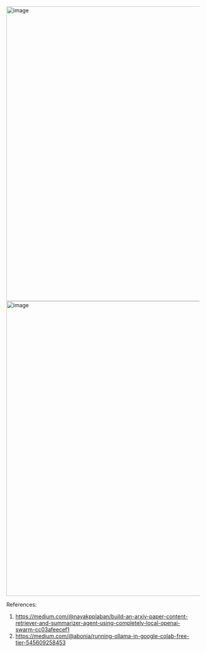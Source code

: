 <img width="769" alt="image" src="https://github.com/user-attachments/assets/17c95877-105b-419f-812f-2981b4a2986e">


<img width="769" alt="image" src="https://github.com/user-attachments/assets/51d9e588-5afb-40b0-bd5c-bf48c6e92bbd">


References: 

1. https://medium.com/@nayakpplaban/build-an-arxiv-paper-content-retriever-and-summarizer-agent-using-completely-local-openai-swarm-cc03afeecef1
2. https://medium.com/@abonia/running-ollama-in-google-colab-free-tier-545609258453
